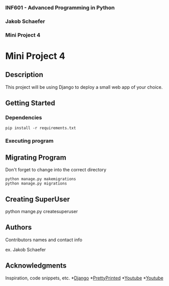 ### INF601 - Advanced Programming in Python
### Jakob Schaefer
### Mini Project 4


# Mini Project 4

## Description

This project will be using Django to deploy a small web app of your choice.

## Getting Started

### Dependencies

```
pip install -r requirements.txt
```

### Executing program
## Migrating Program

Don't forget to change into the correct directory
```
python manage.py makemigrations
python manage.py migrations
```

## Creating SuperUser
python mange.py createsuperuser

## Authors

Contributors names and contact info

ex. Jakob Schaefer

## Acknowledgments

Inspiration, code snippets, etc.
*[Django](https://www.djangoproject.com/)
*[PrettyPrinted](https://prettyprinted.com/tutorials/creating-a-poll-app-in-django/)
*[Youtube](https://www.youtube.com/watch?v=F5mRW0jo-U4)
*[Youtube](https://www.youtube.com/watch?v=rHux0gMZ3Eg&t=160s)